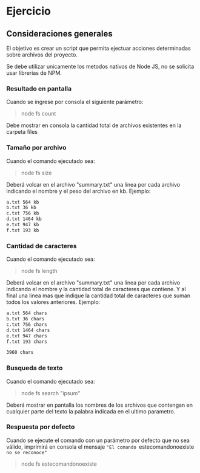 # Ejercicio

## Consideraciones generales

El objetivo es crear un script que permita ejectuar acciones determinadas sobre archivos del proyecto.

Se debe utilizar unicamente los metodos nativos de Node JS, no se solicita usar librerias de NPM.


### Resultado en pantalla

Cuando se ingrese por consola el siguiente parámetro:

> node fs count

Debe mostrar en consola la cantidad total de archivos existentes en la carpeta files

### Tamaño por archivo

Cuando el comando ejecutado sea:

> node fs size

Deberá volcar en el archivo "summary.txt" una linea por cada archivo indicando el nombre y el peso del archivo en kb. Ejemplo:

```txt
a.txt 564 kb
b.txt 36 kb
c.txt 756 kb
d.txt 1464 kb
e.txt 947 kb
f.txt 193 kb
```

### Cantidad de caracteres

Cuando el comando ejecutado sea:

> node fs length

Deberá volcar en el archivo "summary.txt" una linea por cada archivo indicando el nombre y la cantidad total de caracteres que contiene. Y al final una linea mas que indique la cantidad total de caracteres que suman todos los valores anteriores. Ejemplo:

```txt
a.txt 564 chars
b.txt 36 chars
c.txt 756 chars
d.txt 1464 chars
e.txt 947 chars
f.txt 193 chars

3960 chars
```

### Busqueda de texto

Cuando el comando ejecutado sea:

> node fs search "ipsum"

Deberá mostrar en pantalla los nombres de los archivos que contengan en cualquier parte del texto la palabra indicada en el ultimo parametro.


### Respuesta por defecto

Cuando se ejecute el comando con un parámetro por defecto que no sea válido, imprimirá en consola el mensaje `"El comando `estecomandonoexiste` no se reconoce"`

> node fs estecomandonoexiste

